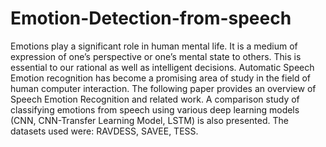 # Emotion-Detection-from-speech

Emotions play a significant role in human mental life. It is a medium of expression of one’s perspective or one’s mental state to others. This is essential to our rational as well
as intelligent decisions. Automatic Speech Emotion recognition has become a promising area of study in the field of human computer interaction. The following paper provides an overview
of Speech Emotion Recognition and related work. A comparison study of classifying emotions from speech using various deep learning models (CNN, CNN-Transfer Learning Model, LSTM)
is also presented. The datasets used were: RAVDESS, SAVEE, TESS.
